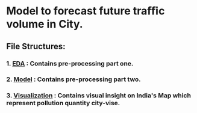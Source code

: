 # Model to forecast future traﬃc volume in City.


## File Structures:

### 1. [EDA](https://github.com/Girrajjangid/Machine-Learning-Projects/blob/master/Sangam_IITMadras(HackerEarth)/girraj_jangid_sangam2019_hackathon_1.ipynb) : Contains pre-processing part one.

### 2. [Model](https://github.com/Girrajjangid/Machine-Learning-Projects/blob/master/Sangam_IITMadras(HackerEarth)/girraj_jangid_sangam2019_hackathon_2.ipynb) : Contains pre-processing part two.

### 3. [Visualization](https://github.com/Girrajjangid/Machine-Learning-Projects/blob/master/Sangam_IITMadras(HackerEarth)/folium.ipynb) : Contains visual insight on India's Map which represent pollution quantity city-vise. 
